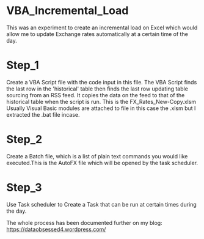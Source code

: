 # VBA_Incremental_Load
This was an experiment to create an incremental load on Excel which would allow me to update Exchange rates automatically at a certain time of the day.
 # Step_1
 Create a VBA Script file with the code input in this file. The VBA Script finds the last row in the 'historical' table then finds the last row updating table sourcing from an RSS feed. It copies the data on the feed to that of the historical table when the script is run. This is the FX_Rates_New-Copy.xlsm
 Usually Visual Basic modules are attached to file in this case the .xlsm but I extracted the .bat file incase.
 # Step_2
 Create a Batch file, which is a list of plain text commands you would like executed.This is the AutoFX file which will be opened by the task scheduler.
 # Step_3
 Use Task scheduler to Create a Task that can be run at certain times during the day.

 The whole process has been documented further on my blog: https://dataobsessed4.wordpress.com/
